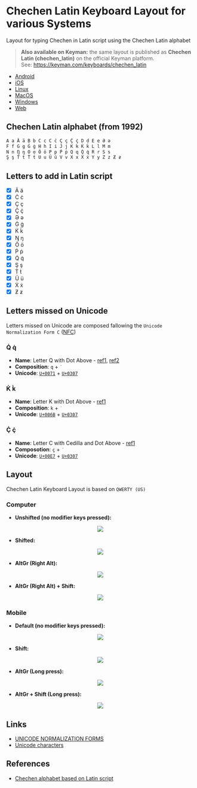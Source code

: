 # Chechen Latin Keyboard Layout for various Systems

Layout for typing Chechen in Latin script using the Chechen Latin alphabet

> **Also available on Keyman:** the same layout is published as **Chechen Latin (chechen_latin)** on the official Keyman platform.  
> See: https://keyman.com/keyboards/chechen_latin

- [Android](../../../chechen-latin-keyboard-android)
- [iOS](../../../chechen-latin-keyboard-ios)
- [Linux](../../../chechen-latin-keyboard-linux)
- [MacOS](../../../chechen-latin-keyboard-macos)
- [Windows](../../../chechen-latin-keyboard-windows)
- [Web](https://keymanweb.com/#ce-latn,Keyboard_chechen_latin)

## Chechen Latin alphabet (from 1992)
```markdown
A a Ä ä B b C c Ċ ċ Ç ç Ç̇ ç̇ D d E e Ə ə
F f G g Ġ ġ H h I i J j K k K̇ k̇ L l M m
N n Ŋ ŋ O o Ö ö P p Ṗ ṗ Q q Q̇ q̇ R r S s
Ş ş T t Ṫ ṫ U u Ü ü V v X x Ẋ ẋ Y y Z z Ƶ ƶ
```

## Letters to add in Latin script
- [x] Ä ä
- [x] Ċ ċ
- [x] Ç ç
- [x] Ç̇ ç̇
- [x] Ə ə
- [x] Ġ ġ
- [x] K̇ k̇
- [x] Ŋ ŋ
- [x] Ö ö
- [x] Ṗ ṗ
- [x] Q̇ q̇
- [x] Ş ş
- [x] Ṫ ṫ
- [x] Ü ü
- [x] Ẋ ẋ
- [x] Ƶ ƶ

## Letters missed on Unicode
Letters missed on Unicode are composed fallowing the `Unicode Normalization Form C` ([NFC](https://unicode.org/reports/tr15/#:~:text=Normalization%20Form%20C%20uses%20canonical,already%20in%20Normalization%20Form%20C.)) 

### Q̇ q̇
- **Name**: Letter Q with Dot Above - [ref1](http://www.personal.psu.edu/ejp10/blogs/gotunicode/2008/11/glyph-du-jour-thermodynamic-q-.html#:~:text=It's%20a%20capital%20Q%20with,these%20DO%20exist%20in%20Unicode), [ref2](https://fr.wikipedia.org/wiki/Q%CC%87)
- **Composition**: `q` + `̇`
- **Unicode**: [`U+0071`](https://www.compart.com/en/unicode/U+0071) + [`U+0307`](https://www.compart.com/en/unicode/U+0307)

### K̇ k̇
- **Name**: Letter K with Dot Above - [ref1](https://fr.wikipedia.org/wiki/K%CC%87)
- **Composition**: `k` + `̇`
- **Unicode**: [`U+006B`](https://www.compart.com/en/unicode/U+006B) + [`U+0307`](https://www.compart.com/en/unicode/U+0307)

### Ç̇ ç̇
- **Name**: Letter C with Cedilla and Dot Above - [ref1](https://fr.wikipedia.org/wiki/%C3%87%CC%87)
- **Composotion**: `ç` + `̇`
- **Unicode**: [`U+00E7`](https://www.compart.com/en/unicode/U+00E7) + [`U+0307`](https://www.compart.com/en/unicode/U+0307)


## Layout
Chechen Latin Keyboard Layout is based on `QWERTY (US)`

### Computer

- **Unshifted (no modifier keys pressed):**
<p align="center">
   <img src="https://i.imgur.com/0d1jSse.png"/>
</p>

- **Shifted:**
<p align="center">
   <img src="https://i.imgur.com/cpZCkbK.png"/>
</p>

- **AltGr (Right Alt):**
<p align="center">
   <img src="https://i.imgur.com/Ea9A3xB.png"/>
</p>

- **AltGr (Right Alt) + Shift:**
<p align="center">
   <img src="https://i.imgur.com/dE5t0CJ.png"/>
</p>

### Mobile

- **Default (no modifier keys pressed):**
<p align="center">
   <img src="https://i.imgur.com/96KLwyN.png"/>
</p>

- **Shift:**
<p align="center">
   <img src="https://i.imgur.com/5kGKl2B.png"/>
</p>

- **AltGr (Long press):**
<p align="center">
   <img src="https://i.imgur.com/5AXGbRK.png"/>
</p>

- **AltGr + Shift (Long press):**
<p align="center">
   <img src="https://i.imgur.com/2b5Z4fU.png"/>
</p>

## Links
- [UNICODE NORMALIZATION FORMS](https://unicode.org/reports/tr15/)
- [Unicode characters](https://www.compart.com/en/unicode/)

## References
- [Chechen alphabet based on Latin script](https://vk.com/noxmott?w=wall-69239228_12459)
